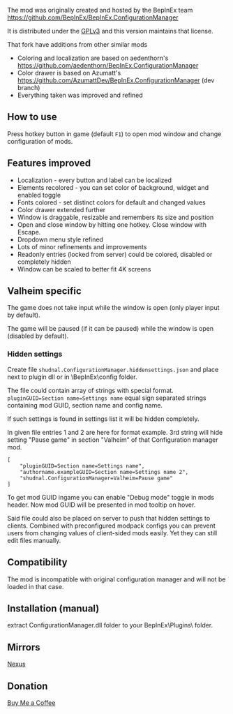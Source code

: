 The mod was originally created and hosted by the BepInEx team https://github.com/BepInEx/BepInEx.ConfigurationManager

It is distributed under the [GPLv3](https://www.gnu.org/licenses/gpl-3.0.html) and this version maintains that license.

That fork have additions from other similar mods
* Coloring and localization are based on aedenthorn's https://github.com/aedenthorn/BepInEx.ConfigurationManager
* Color drawer is based on Azumatt's https://github.com/AzumattDev/BepInEx.ConfigurationManager (dev branch)
* Everything taken was improved and refined

## How to use
Press hotkey button in game (default `F1`) to open mod window and change configuration of mods.

## Features improved
* Localization - every button and label can be localized
* Elements recolored - you can set color of background, widget and enabled toggle
* Fonts colored - set distinct colors for default and changed values
* Color drawer extended further
* Window is draggable, resizable and remembers its size and position
* Open and close window by hitting one hotkey. Close window with Escape.
* Dropdown menu style refined
* Lots of minor refinements and improvements
* Readonly entries (locked from server) could be colored, disabled or completely hidden
* Window can be scaled to better fit 4K screens

## Valheim specific
The game does not take input while the window is open (only player input by default).

The game will be paused (if it can be paused) while the window is open (disabled by default).

### Hidden settings
Create file `shudnal.ConfigurationManager.hiddensettings.json` and place next to plugin dll or in \BepInEx\config folder.

The file could contain array of strings with special format. `pluginGUID=Section name=Settings name` equal sign separated strings containing mod GUID, section name and config name. 

If such settings is found in settings list it will be hidden completely.

In given file entries 1 and 2 are here for format example. 3rd string will hide setting "Pause game" in section "Valheim" of that Configuration manager mod.
```
[
	"pluginGUID=Section name=Settings name",
	"authorname.exampleGUID=Section name=Settings name 2",
	"shudnal.ConfigurationManager=Valheim=Pause game"
]
```

To get mod GUID ingame you can enable "Debug mode" toggle in mods header. Now mod GUID will be presented in mod tooltip on hover.

Said file could also be placed on server to push that hidden settings to clients. Combined with preconfigured modpack configs you can prevent users from changing values of client-sided mods easily. Yet they can still edit files manually.

## Compatibility
The mod is incompatible with original configuration manager and will not be loaded in that case.

## Installation (manual)
extract ConfigurationManager.dll folder to your BepInEx\Plugins\ folder.

## Mirrors
[Nexus](https://www.nexusmods.com/valheim/mods/2746)

## Donation
[Buy Me a Coffee](https://buymeacoffee.com/shudnal)